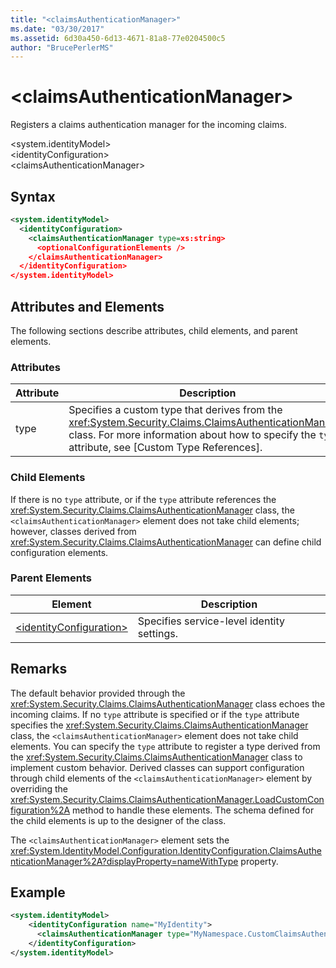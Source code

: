 ```yaml
---
title: "<claimsAuthenticationManager>"
ms.date: "03/30/2017"
ms.assetid: 6d30a450-6d13-4671-81a8-77e0204500c5
author: "BrucePerlerMS"
---
```

# \<claimsAuthenticationManager>
Registers a claims authentication manager for the incoming claims.  
  
 \<system.identityModel>  
\<identityConfiguration>  
\<claimsAuthenticationManager>  
  
## Syntax  
  
```xml  
<system.identityModel>  
  <identityConfiguration>  
    <claimsAuthenticationManager type=xs:string>  
      <optionalConfigurationElements />  
    </claimsAuthenticationManager>  
  </identityConfiguration>  
</system.identityModel>  
```  
  
## Attributes and Elements  
 The following sections describe attributes, child elements, and parent elements.  
  
### Attributes  
  
|Attribute|Description|  
|---------------|-----------------|  
|type|Specifies a custom type that derives from the <xref:System.Security.Claims.ClaimsAuthenticationManager> class. For more information about how to specify the `type` attribute, see [Custom Type References].|  
  
### Child Elements  
 If there is no `type` attribute, or if the `type` attribute references the <xref:System.Security.Claims.ClaimsAuthenticationManager> class, the `<claimsAuthenticationManager>` element does not take child elements; however, classes derived from <xref:System.Security.Claims.ClaimsAuthenticationManager> can define child configuration elements.  
  
### Parent Elements  
  
|Element|Description|  
|-------------|-----------------|  
|[\<identityConfiguration>](../../../../../docs/framework/configure-apps/file-schema/windows-identity-foundation/identityconfiguration.md)|Specifies service-level identity settings.|  
  
## Remarks  
 The default behavior provided through the <xref:System.Security.Claims.ClaimsAuthenticationManager> class echoes the incoming claims. If no `type` attribute is specified or if the `type` attribute specifies the <xref:System.Security.Claims.ClaimsAuthenticationManager> class, the `<claimsAuthenticationManager>` element does not take child elements. You can specify the `type` attribute to register a type derived from the <xref:System.Security.Claims.ClaimsAuthenticationManager> class to implement custom behavior. Derived classes can support configuration through child elements of the `<claimsAuthenticationManager>` element by overriding the <xref:System.Security.Claims.ClaimsAuthenticationManager.LoadCustomConfiguration%2A> method to handle these elements. The schema defined for the child elements is up to the designer of the class.  
  
 The `<claimsAuthenticationManager>` element sets the <xref:System.IdentityModel.Configuration.IdentityConfiguration.ClaimsAuthenticationManager%2A?displayProperty=nameWithType> property.  
  
## Example  
  
```xml  
<system.identityModel>  
    <identityConfiguration name="MyIdentity">  
      <claimsAuthenticationManager type="MyNamespace.CustomClaimsAuthenticationManager, MyAssembly"/>          
    </identityConfiguration>  
</system.identityModel>  
```
